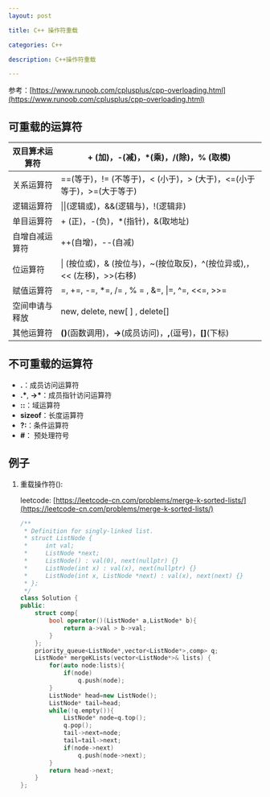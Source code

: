 ```yaml
---
layout: post

title: C++ 操作符重载

categories: C++ 

description: C++操作符重载

---
```


参考：[https://www.runoob.com/cplusplus/cpp-overloading.html](https://www.runoob.com/cplusplus/cpp-overloading.html)

## 可重载的运算符

| 双目算术运算符 | + (加)，-(减)，*(乘)，/(除)，% (取模)                        |
| -------------- | ------------------------------------------------------------ |
| 关系运算符     | ==(等于)，!= (不等于)，< (小于)，> (大于)，<=(小于等于)，>=(大于等于) |
| 逻辑运算符     | \|\|(逻辑或)，&&(逻辑与)，!(逻辑非)                          |
| 单目运算符     | + (正)，-(负)，*(指针)，&(取地址)                            |
| 自增自减运算符 | ++(自增)，--(自减)                                           |
| 位运算符       | \| (按位或)，& (按位与)，~(按位取反)，^(按位异或),，<< (左移)，>>(右移) |
| 赋值运算符     | =, +=, -=, *=, /= , % = , &=, \|=, ^=, <<=, >>=              |
| 空间申请与释放 | new, delete, new[ ] , delete[]                               |
| 其他运算符     | **()**(函数调用)，**->**(成员访问)，**,**(逗号)，**[]**(下标) |

## 不可重载的运算符

- **.**：成员访问运算符
- **.\***, **->\***：成员指针访问运算符
- **::**：域运算符
- **sizeof**：长度运算符
- **?:**：条件运算符
- **#**： 预处理符号

## 例子

1. 重载操作符():

   leetcode: [https://leetcode-cn.com/problems/merge-k-sorted-lists/](https://leetcode-cn.com/problems/merge-k-sorted-lists/)

   ```c++
   /**
    * Definition for singly-linked list.
    * struct ListNode {
    *     int val;
    *     ListNode *next;
    *     ListNode() : val(0), next(nullptr) {}
    *     ListNode(int x) : val(x), next(nullptr) {}
    *     ListNode(int x, ListNode *next) : val(x), next(next) {}
    * };
    */
   class Solution {
   public:
       struct comp{
           bool operator()(ListNode* a,ListNode* b){
               return a->val > b->val;
           }
       };
       priority_queue<ListNode*,vector<ListNode*>,comp> q;
       ListNode* mergeKLists(vector<ListNode*>& lists) {
           for(auto node:lists){
               if(node)
                   q.push(node);
           }
           ListNode* head=new ListNode();
           ListNode* tail=head;
           while(!q.empty()){
               ListNode* node=q.top();
               q.pop();
               tail->next=node;
               tail=tail->next;
               if(node->next)
                   q.push(node->next);
           }
           return head->next;
       }
   };
   ```

   
